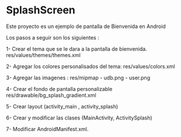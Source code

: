 # SplashScreen
Este proyecto es un ejemplo de pantalla de Bienvenida en Android

Los pasos a seguir son los siguientes :

1- Crear el tema que se le dara a la pantalla de bienvenida.
   res/values/themes/themes.xml     

2- Agregar los colores personalisados del tema:
    res/values/colors.xml 

 3- Agregar las imagenes : res/mipmap 
    - udb.png
    - user.png

4- Crear el fondo de pantalla personalizable 
   res/drawable/bg_splash_gradient.xml   
        
5- Crear layout (activity_main , activity_splash)

6- Crear y modificar las clases (MainActivity, ActivitySplash)

7- Modificar AndroidManifest.xml.


   
   
